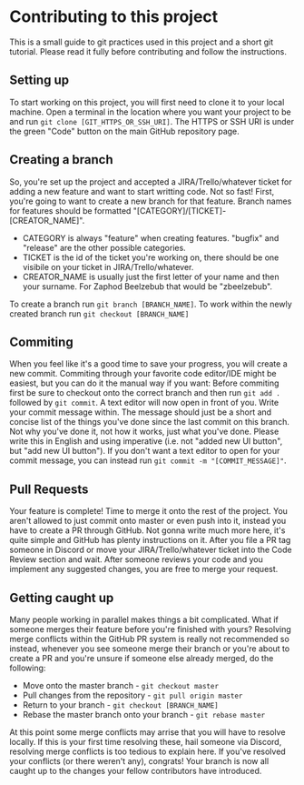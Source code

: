 # Contributing to this project

This is a small guide to git practices used in this project and a short git tutorial. Please read it fully before contributing and follow the instructions.

## Setting up

To start working on this project, you will first need to clone it to your local machine.
Open a terminal in the location where you want your project to be and run `git clone [GIT_HTTPS_OR_SSH_URI]`. The HTTPS or SSH URI is under the green "Code" button on the main GitHub repository page.

## Creating a branch

So, you're set up the project and accepted a JIRA/Trello/whatever ticket for adding a new feature and want to start writting code.
Not so fast! First, you're going to want to create a new branch for that feature.
Branch names for features should be formatted "[CATEGORY]/[TICKET]-[CREATOR_NAME]".

- CATEGORY is always "feature" when creating features. "bugfix" and "release" are the other possible categories.
- TICKET is the id of the ticket you're working on, there should be one visibile on your ticket in JIRA/Trello/whatever.
- CREATOR_NAME is usually just the first letter of your name and then your surname.
  For Zaphod Beelzebub that would be "zbeelzebub".

To create a branch run `git branch [BRANCH_NAME]`.
To work within the newly created branch run `git checkout [BRANCH_NAME]`

## Commiting

When you feel like it's a good time to save your progress, you will create a new commit.
Commiting through your favorite code editor/IDE might be easiest, but you can do it the manual way if you want:
Before commiting first be sure to checkout onto the correct branch and then run `git add .` followed by `git commit`.
A text editor will now open in front of you. Write your commit message within. The message should just be a short and concise list of the things you've done since the last commit on this branch. Not why you've done it, not how it works, just what you've done. Please write this in English and using imperative (i.e. not "added new UI button", but "add new UI button").
If you don't want a text editor to open for your commit message, you can instead run `git commit -m "[COMMIT_MESSAGE]"`.

## Pull Requests

Your feature is complete! Time to merge it onto the rest of the project.
You aren't allowed to just commit onto master or even push into it, instead you have to create a PR through GitHub.
Not gonna write much more here, it's quite simple and GitHub has plenty instructions on it.
After you file a PR tag someone in Discord or move your JIRA/Trello/whatever ticket into the Code Review section and wait.
After someone reviews your code and you implement any suggested changes, you are free to merge your request.

## Getting caught up

Many people working in parallel makes things a bit complicated. What if someone merges their feature before you're finished with yours? Resolving merge conflicts within the GitHub PR system is really not recommended so instead, whenever you see someone merge their branch or you're about to create a PR and you're unsure if someone else already merged, do the following:

- Move onto the master branch - `git checkout master`
- Pull changes from the repository - `git pull origin master`
- Return to your branch - `git checkout [BRANCH_NAME]`
- Rebase the master branch onto your branch - `git rebase master`

At this point some merge conflicts may arrise that you will have to resolve locally. If this is your first time resolving these, hail someone via Discord, resolving merge conflicts is too tedious to explain here.
If you've resolved your conflicts (or there weren't any), congrats! Your branch is now all caught up to the changes your fellow contributors have introduced.
